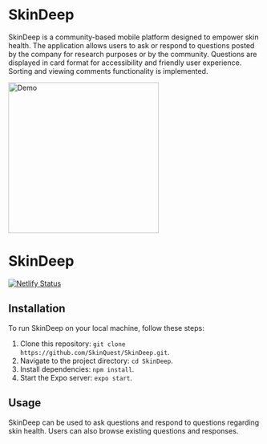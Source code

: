 # SkinDeep

SkinDeep is a community-based mobile platform designed to empower skin health. The application allows users to ask or respond to questions posted by the company for research purposes or by the community. Questions are displayed in card format for accessibility and friendly user experience. Sorting and viewing comments functionality is implemented.

<img src='https://github.com/SkinQuest/SkinDeep/blob/054bc9ec0dfd8960089e7859c10f54eb172948cd/assets/skindeepgif.gif' title='Video Walkthrough' width='300' alt='Demo' />

# SkinDeep

[![Netlify Status](https://api.netlify.com/api/v1/badges/xxxxxxxx-xxxx-xxxx-xxxx-xxxxxxxxxxxx/deploy-status)](https://app.netlify.com/sites/skin-deep-app/deploys)

## Installation

To run SkinDeep on your local machine, follow these steps:

1. Clone this repository: `git clone https://github.com/SkinQuest/SkinDeep.git`.
2. Navigate to the project directory: `cd SkinDeep`.
3. Install dependencies: `npm install`.
4. Start the Expo server: `expo start`.

## Usage

SkinDeep can be used to ask questions and respond to questions regarding skin health. Users can also browse existing questions and responses.


